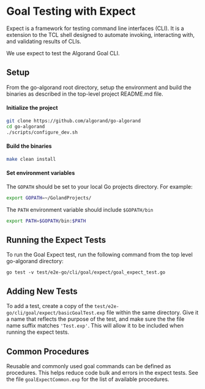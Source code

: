 # Goal Testing with Expect

Expect is a framework for testing command line interfaces (CLI).  It is a extension to the TCL shell designed to automate invoking, interacting with, and validating results of CLIs. 
 
We use expect to test the Algorand Goal CLI.

## Setup 

From the go-algorand root directory, setup the environment and build the binaries as described in the top-level project README.md file.  

#### Initialize the project
```bash
git clone https://github.com/algorand/go-algorand
cd go-algorand
./scripts/configure_dev.sh
```
#### Build the binaries
```bash
make clean install
```

#### Set environment variables

The `GOPATH` should be set to your local Go projects directory. For example:

```bash
export GOPATH=~/GolandProjects/
```

The `PATH` environment variable should include `$GOPATH/bin`

```bash
export PATH=$GOPATH/bin:$PATH
```


## Running the Expect Tests

To run the Goal Expect test, run the following command from the top level go-algorand directory:

`go test -v test/e2e-go/cli/goal/expect/goal_expect_test.go` 


## Adding New Tests

To add a test, create a copy of the `test/e2e-go/cli/goal/expect/basicGoalTest.exp` file within the same directory. 
Give it a name that reflects the purpose of the test, and make sure the the file name suffix matches `'Test.exp'`.  This will allow it to be included when running the expect tests.
 
## Common Procedures

Reusable and commonly used goal commands can be defined as procedures. This helps reduce code bulk and errors in the expect tests.  See the file `goalExpectCommon.exp` for the list of available procedures.  
